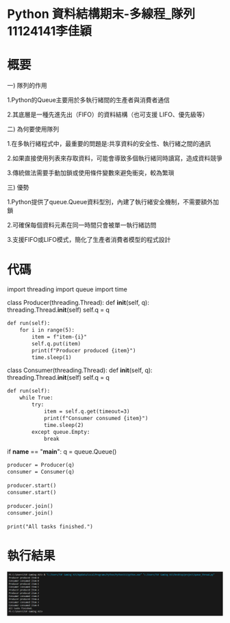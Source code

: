 # Python 資料結構期末-多線程_隊列 11124141李佳穎

# 概要
一) 隊列的作用

1.Python的Queue主要用於多執行緒間的生產者與消費者通信

2.其底層是一種先進先出（FIFO）的資料結構（也可支援 LIFO、優先級等）

二) 為何要使用隊列

1.在多執行緒程式中，最重要的問題是:共享資料的安全性、執行緒之間的通訊

2.如果直接使用列表來存取資料，可能會導致多個執行緒同時讀寫，造成資料競爭

3.傳統做法需要手動加鎖或使用條件變數來避免衝突，較為繁瑣

三) 優勢

1.Python提供了queue.Queue資料型別，內建了執行緒安全機制，不需要額外加鎖

2.可確保每個資料元素在同一時間只會被單一執行緒訪問

3.支援FIFO或LIFO模式，簡化了生產者消費者模型的程式設計

# 代碼
import threading
import queue
import time


class Producer(threading.Thread):
    def __init__(self, q):
        threading.Thread.__init__(self)
        self.q = q

    def run(self):
        for i in range(5):
            item = f"item-{i}"
            self.q.put(item)  
            print(f"Producer produced {item}")
            time.sleep(1)



class Consumer(threading.Thread):
    def __init__(self, q):
        threading.Thread.__init__(self)
        self.q = q

    def run(self):
        while True:
            try:
                item = self.q.get(timeout=3) 
                print(f"Consumer consumed {item}")
                time.sleep(2)
            except queue.Empty:
                break


if __name__ == "__main__":
    q = queue.Queue()

    producer = Producer(q)
    consumer = Consumer(q)

    producer.start()
    consumer.start()

    producer.join()
    consumer.join()

    print("All tasks finished.")

# 執行結果
![1](1.png)
